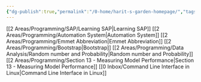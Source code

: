 ```yaml
---
{"dg-publish":true,"permalink":"/0-home/harit-s-garden-homepage/","tags":["gardenEntry"]}
---
```


[[2 Areas/Programming/SAP/Learning SAP\|Learning SAP]]
[[2 Areas/Programming/Automation System\|Automation System]]
[[2 Areas/Programming/Emmet Abbreviation\|Emmet Abbreviation]]
[[2 Areas/Programming/Bootstrap\|Bootstrap]]
[[2 Areas/Programming/Data Analysis/Random number and Probability\|Random number and Probability]]
[[2 Areas/Programming/Section 13 - Measuring Model Performance\|Section 13 - Measuring Model Performance]]
[[0 Inbox/Command Line Interface in Linux\|Command Line Interface in Linux]]

